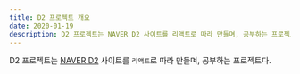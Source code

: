 ```yaml
---
title: D2 프로젝트 개요
date: 2020-01-19
description: D2 프로젝트는 NAVER D2 사이트를 리액트로 따라 만들며, 공부하는 프로젝트다.
---
```


D2 프로젝트는 [NAVER D2](https://d2.naver.com) 사이트를 `리액트`로 따라 만들며,
공부하는 프로젝트다.